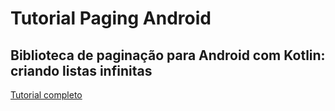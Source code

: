 # Tutorial Paging Android 
## Biblioteca de paginação para Android com Kotlin: criando listas infinitas
[Tutorial completo](https://www.raywenderlich.com/12244218-paging-library-for-android-with-kotlin-creating-infinite-lists#toc-anchor-013)
